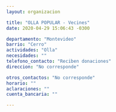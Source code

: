 ```yaml
---
layout: organizacion

title: "OLLA POPULAR - Vecines"
date: 2020-04-29 15:06:43 -0300

departamento: "Montevideo"
barrio: "Cerro"
actividades: "Olla"
necesidades: ""
telefono_contacto: "Reciben donaciones"
direccion: "No corresponde"

otros_contactos: "No corresponde"
horario: ""
aclaraciones: ""
cuenta_bancaria: ""

---
```

